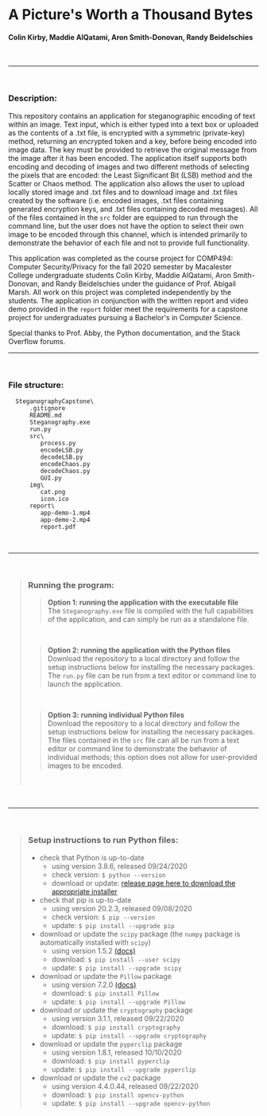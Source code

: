 # A Picture's Worth a Thousand Bytes
#### Colin Kirby, Maddie AlQatami, Aron Smith-Donovan, Randy Beidelschies
<br>

***
<br>

### Description:
This repository contains an application for steganographic encoding of text within an image. Text input, which is either typed into a text box or uploaded as the contents of a .txt file, is encrypted with a symmetric (private-key) method, returning an encrypted token and a key, before being encoded into image data. The key must be provided to retrieve the original message from the image after it has been encoded. The application itself supports both encoding and decoding of images and two different methods of selecting the pixels that are encoded: the Least Significant Bit (LSB) method and the Scatter or Chaos method. The application also allows the user to upload locally stored image and .txt files and to download image and .txt files created by the software (i.e. encoded images, .txt files containing generated encryption keys, and .txt files containing decoded messages). All of the files contained in the `src` folder are equipped to run through the command line, but the user does not have the option to select their own image to be encoded through this channel, which is intended primarily to demonstrate the behavior of each file and not to provide full functionality.

This application was completed as the course project for COMP494: Computer Security/Privacy for the fall 2020 semester by Macalester College undergraduate students Colin Kirby, Maddie AlQatami, Aron Smith-Donovan, and Randy Beidelschies under the guidance of Prof. Abigail Marsh. All work on this project was completed independently by the students. The application in conjunction with the written report and video demo provided in the `report` folder meet the requirements for a capstone project for undergraduates pursuing a Bachelor's in Computer Science.

Special thanks to Prof. Abby, the Python documentation, and the Stack Overflow forums.
<br>

***
<br>

### File structure:

```
  SteganographyCapstone\
      .gitignore
      README.md
      Steganography.exe
      run.py
      src\
         process.py
         encodeLSB.py
         decodeLSB.py
         encodeChaos.py
         decodeChaos.py
         GUI.py
      img\
         cat.png
         icon.ico
      report\
         app-demo-1.mp4
         app-demo-2.mp4
         report.pdf
```
<br>

***
<br>

<blockquote>

### Running the program:

   <blockquote>

   **Option 1: running the application with the executable file**<br>
   The `Steganography.exe` file is compiled with the full capabilities of the application, and can simply be run as a standalone file.

   </blockquote>
   <br>
   <blockquote>

   **Option 2: running the application with the Python files**<br>
   Download the repository to a local directory and follow the setup instructions below for installing the necessary packages. The `run.py` file can be run from a text editor or command line to launch the application.

   </blockquote>
   <br>
   <blockquote>

   **Option 3: running individual Python files**<br>
   Download the repository to a local directory and follow the setup instructions below for installing the necessary packages. The files contained in the `src` file can all be run from a text editor or command line to demonstrate the behavior of individual methods; this option does not allow for user-provided images to be encoded.

   </blockquote>
   <br>
</blockquote>
<br>

***
<br>

<blockquote>

### Setup instructions to run Python files:

  * check that Python is up-to-date
    * using version 3.8.6, released 09/24/2020
    * check version: `$ python --version`
    * download or update: <a href="https://www.python.org/downloads/release/python-390/">release page here to download the appropriate installer</a> 
 * check that pip is up-to-date
    * using version 20.2.3, released 09/08/2020
    * check version: `$ pip --version`
    * update: `$ pip install --upgrade pip`
 * download or update the `scipy` package (the `numpy` package is automatically installed with `scipy`)
    * using version 1.5.2 <a href="https://www.scipy.org/index.html">(docs)</a>
    * download: `$ pip install --user scipy`
    * update: `$ pip install --upgrade scipy`
 * download or update the `Pillow` package
    * using version 7.2.0 <a href="https://pillow.readthedocs.io/en/stable/index.html">(docs)</a>
    * download: `$ pip install Pillow`
    * update: `$ pip install --upgrade Pillow`
 * download or update the `cryptography` package
   * using version 3.1.1, released 09/22/2020
   * download: `$ pip install cryptography`
   * update: `$ pip install --upgrade cryptography`
 * download or update the `pyperclip` package
   * using version 1.8.1, released 10/10/2020
   * download: `$ pip install pyperclip`
   * update: `$ pip install --upgrade pyperclip`
 * download or update the `cv2` package
   * using version 4.4.0.44, released 09/22/2020
   * download: `$ pip install opencv-python`
   * update: `$ pip install --upgrade opencv-python`
</blockquote>
<!-- end of file -->